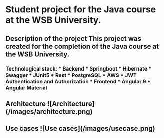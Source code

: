 <h1>Student project for the Java course at the WSB University.


<h2>Description of the project
This project was created for the completion of the Java course at the WSB University.

<h3>Technological stack:
* Backend
	* Springboot	
	* Hibernate
	* Swagger
	* JUnit5
	* Rest
	* PostgreSQL
	* AWS
	* JWT Authentication and Authorization
* Frontend
	* Angular 9
	* Angular Material
	
<h2>Architecture
![Architecture](/images/architecture.png)

<h2>Use cases
![Use cases](/images/usecase.png)

